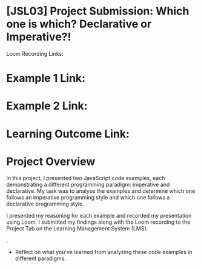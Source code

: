 # [JSL03] Project Submission: Which one is which? Declarative or Imperative?!

Loom Recording Links:

# Example 1 Link:

# Example 2 Link:

# Learning Outcome Link:

# Project Overview

In this project, I presented two JavaScript code examples, each demonstrating a different programming paradigm: imperative and declarative. My task was to analyse the examples and determine which one follows an imperative programming style and which one follows a declarative programming style.

I presented my reasoning for each example and recorded my presentation using Loom. I submitted my findings along with the Loom recording to the Project Tab on the Learning Management System (LMS).

.

- Reflect on what you've learned from analyzing these code examples in different paradigms.
